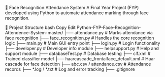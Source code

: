 📌 Face Recognition Attendance System
A Final Year Project (FYP) developed using Python to automate attendance marking through face recognition.

📂 Project Structure
bash
Copy
Edit
Python-FYP-Face-Recognition-Attendence-System-master/
├── attendance.py                  # Marks attendance via face recognition
├── face_recognition.py           # Handles the core recognition logic
├── main.py                       # Main GUI entry point
├── login.py                      # Login functionality
├── developer.py                  # Developer info module
├── helpsupport.py                # Help and support module
├── databaseTest.py               # Database testing
├── clf.xml                       # Trained classifier model
├── haarcascade_frontalface_default.xml  # Haar cascade for face detection
├── abc.csv / attendance.csv      # Attendance records
├── *.log / *.txt                 # Log and error tracking
├── .gitignore
